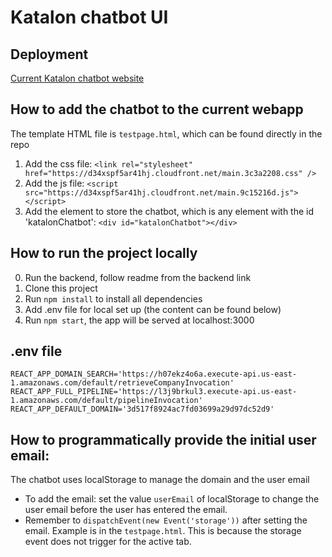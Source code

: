 # Katalon chatbot UI

## Deployment

[Current Katalon chatbot website](https://momoclouq.github.io/rmit-demo/)

## How to add the chatbot to the current webapp
The template HTML file is `testpage.html`, which can be found directly in the repo
1. Add the css file: `<link rel="stylesheet" href="https://d34xspf5ar41hj.cloudfront.net/main.3c3a2208.css" />`
2. Add the js file: `<script src="https://d34xspf5ar41hj.cloudfront.net/main.9c15216d.js"></script>`
3. Add the element to store the chatbot, which is any element with the id 'katalonChatbot': `<div id="katalonChatbot"></div>`

## How to run the project locally
0. Run the backend, follow readme from the backend link
1. Clone this project
2. Run `npm install` to install all dependencies
3. Add .env file for local set up (the content can be found below)
4. Run `npm start`, the app will be served at localhost:3000

## .env file
```
REACT_APP_DOMAIN_SEARCH='https://h07ekz4o6a.execute-api.us-east-1.amazonaws.com/default/retrieveCompanyInvocation'
REACT_APP_FULL_PIPELINE='https://l3j9brkul3.execute-api.us-east-1.amazonaws.com/default/pipelineInvocation'
REACT_APP_DEFAULT_DOMAIN='3d517f8924ac7fd03699a29d97dc52d9'
```

## How to programmatically provide the initial user email:
The chatbot uses localStorage to manage the domain and the user email
- To add the email: set the value `userEmail` of localStorage to change the user email before the user has entered the email.
- Remember to `dispatchEvent(new Event('storage'))` after setting the email. Example is in the `testpage.html`. This is because the storage event does not trigger for the active tab.






